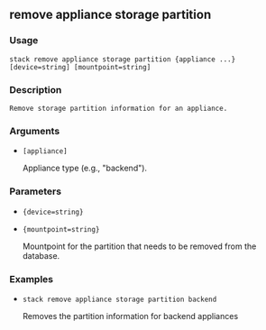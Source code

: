 ## remove appliance storage partition

### Usage

`stack remove appliance storage partition {appliance ...} [device=string] [mountpoint=string]`

### Description


	Remove storage partition information for an appliance.

	

### Arguments

* `[appliance]`

   Appliance type (e.g., "backend").


### Parameters
* `{device=string}`
* `{mountpoint=string}`

   Mountpoint for the partition that needs to be removed from
	the database.

### Examples

* `stack remove appliance storage partition backend`

   Removes the partition information for backend appliances



